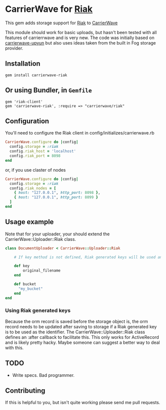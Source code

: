 # CarrierWave for [Riak](http://wiki.basho.com/Riak.html)

This gem adds storage support for [Riak](http://wiki.basho.com/Riak.html) to [CarrierWave](https://github.com/jnicklas/carrierwave/)

This module should work for basic uploads, but hasn't been tested with all features of carrierrwave and is very new.  The code was initially based
on [carrierwave-upyun](https://github.com/nowa/carrierwave-upyun) but also uses ideas taken from the built in Fog storage provider.

## Installation

    gem install carrierwave-riak

## Or using Bundler, in `Gemfile`

    gem 'riak-client'
    gem 'carrierwave-riak', :require => "carrierwave/riak"

## Configuration

You'll need to configure the Riak client in config/initializes/carrierwave.rb

```ruby
CarrierWave.configure do |config|
  config.storage = :riak
  config.riak_host = 'localhost'
  config.riak_port = 8098
end
```

or, if you use claster of nodes

```ruby
CarrierWave.configure do |config|
  config.storage = :riak
  config.riak_nodes = [
    { host: "127.0.0.1", http_port: 8098 }, 
    { host: "127.0.0.1", http_port: 8099 }
  ]
end
```

## Usage example

Note that for your uploader, your should extend the CarrierWave::Uploader::Riak class.

```ruby
class DocumentUploader < CarrierWave::Uploader::Riak

    # If key method is not defined, Riak generated keys will be used and returned as the identifier

    def key
        original_filename
    end

    def bucket
      "my_bucket"
    end
end
```

### Using Riak generated keys ###

Because the orm record is saved before the storage object is, the orm record needs to be updated after
saving to storage if a Riak generated key is to be used as the identifier.  The CarrierWave::Uploader::Riak
class defines an :after callback to facilitate this.  This only works for ActiveRecord and is likely pretty
hacky.  Maybe someone can suggest a better way to deal with this.

## TODO ###

- Write specs.  Bad programmer.

## Contributing ##

If this is helpful to you, but isn't quite working please send me pull requests.